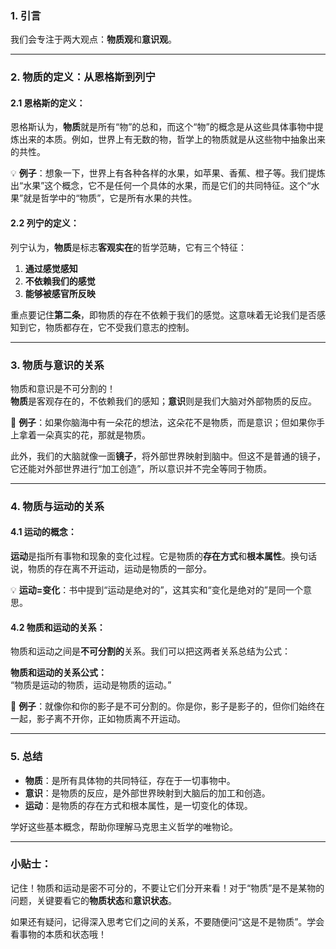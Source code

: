 
### 1. **引言**

我们会专注于两大观点：**物质观**和**意识观**。

---

### 2. **物质的定义：从恩格斯到列宁**

#### 2.1 恩格斯的定义：

恩格斯认为，**物质**就是所有“物”的总和，而这个“物”的概念是从这些具体事物中提炼出来的本质。例如，世界上有无数的物，哲学上的物质就是从这些物中抽象出来的共性。

💡 **例子**：想象一下，世界上有各种各样的水果，如苹果、香蕉、橙子等。我们提炼出“水果”这个概念，它不是任何一个具体的水果，而是它们的共同特征。这个“水果”就是哲学中的“物质”，它是所有水果的共性。

#### 2.2 列宁的定义：

列宁认为，**物质**是标志**客观实在**的哲学范畴，它有三个特征：

1. **通过感觉感知**
2. **不依赖我们的感觉**
3. **能够被感官所反映**

重点要记住**第二条**，即物质的存在不依赖于我们的感觉。这意味着无论我们是否感知到它，物质都存在，它不受我们意志的控制。

---

### 3. **物质与意识的关系**

物质和意识是不可分割的！  
**物质**是客观存在的，不依赖我们的感知；**意识**则是我们大脑对外部物质的反应。

🧠 **例子**：如果你脑海中有一朵花的想法，这朵花不是物质，而是意识；但如果你手上拿着一朵真实的花，那就是物质。

此外，我们的大脑就像一面**镜子**，将外部世界映射到脑中。但这不是普通的镜子，它还能对外部世界进行“加工创造”，所以意识并不完全等同于物质。

---

### 4. **物质与运动的关系**

#### 4.1 运动的概念：

**运动**是指所有事物和现象的变化过程。它是物质的**存在方式**和**根本属性**。换句话说，物质的存在离不开运动，运动是物质的一部分。

💡 **运动=变化**：书中提到“运动是绝对的”，这其实和“变化是绝对的”是同一个意思。

#### 4.2 物质和运动的关系：

物质和运动之间是**不可分割的**关系。我们可以把这两者关系总结为公式：

**物质和运动的关系公式：**  
“物质是运动的物质，运动是物质的运动。”

🚀 **例子**：就像你和你的影子是不可分割的。你是你，影子是影子的，但你们始终在一起，影子离不开你，正如物质离不开运动。

---

### 5. **总结**

- **物质**：是所有具体物的共同特征，存在于一切事物中。
- **意识**：是物质的反应，是外部世界映射到大脑后的加工和创造。
- **运动**：是物质的存在方式和根本属性，是一切变化的体现。

学好这些基本概念，帮助你理解马克思主义哲学的唯物论。

---

### 小贴士：

记住！物质和运动是密不可分的，不要让它们分开来看！对于“物质”是不是某物的问题，关键要看它的**物质状态**和**意识状态**。

如果还有疑问，记得深入思考它们之间的关系，不要随便问“这是不是物质”。学会看事物的本质和状态哦！